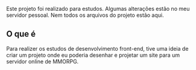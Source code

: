 Este projeto foi realizado para estudos. Algumas alterações estão no meu servidor pessoal. Nem todos os arquivos do projeto estão aqui.

## O que é

Para realizer os estudos de desenvolvimento front-end, tive uma ideia de criar um projeto onde eu poderia desenhar e projetar um site para um servidor online de MMORPG.
